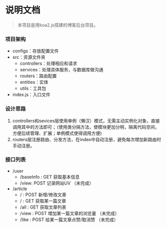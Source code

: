 # 说明文档

> 本项目是用koa2.js搭建的博客后台项目。

### 项目架构
- configs：存放配置文件
- src：资源文件夹
  - controllers：处理相应和请求
  - services：处理具体服务，与数据库做沟通
  - routers：路由配置
  - entities：实体
  - utils：工具包
- index.js：入口文件

### 设计思路
1. controllers和sevices层使用单例（懒汉）模式，无需主动实例化对象，直接调用其中的方法即可；（使用类分隔方法，使模块更加分明，隔离代码空间，方便后续管理、扩展；单例模式使得调用方便)
2. routers层注册路由、分发方法，在index中自动注册，避免每次增加新路由时手动注册。

### 接口列表

- /user
  - /baseInfo : GET 获取基本信息
  - /view: POST 记录网站UV （未完成）
- /article
  - / : POST 新增/修改文章 
  - / : GET 获取某一篇文章 
  - /all : GET 获取文章列表 
  - /view : POST 增加某一篇文章的浏览量 （未完成）
  - /like : POST 给某一篇文章点赞/取消赞 （未完成）